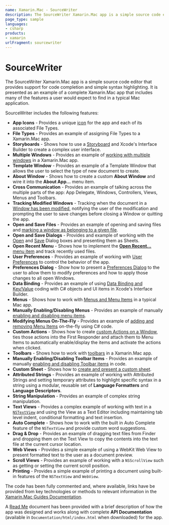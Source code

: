 ```yaml
---
name: Xamarin.Mac - SourceWriter
description: The SourceWriter Xamarin.Mac app is a simple source code editor that provides support for code completion and simple syntax highlighting. It is...
page_type: sample
languages:
- csharp
products:
- xamarin
urlFragment: sourcewriter
---
```

# SourceWriter

The SourceWriter Xamarin.Mac app is a simple source code editor that provides support for code completion and simple syntax highlighting. It is presented as an example of a complete Xamarin.Mac app that includes many of the features a user would expect to find in a typical Mac application.  

SourceWriter includes the following features:

* **App Icons** - Provides a unique [icon](https://developer.xamarin.com/guides/mac/deployment,_testing,_and_metrics/app-icon/) for the app and each of its associated File Types.
* **File Types** - Provides an example of assigning File Types to a Xamarin.Mac app.
* **Storyboards** - Shows how to use a [Storyboard](https://developer.xamarin.com/guides/mac/platform-features/storyboards/) and Xcode's Interface Builder to create a complex user interface.
* **Multiple Windows** - Provides an example of [working with multiple windows](https://developer.xamarin.com/guides/mac/user-interface/working-with-windows/#Working_with_Multiple_Windows) in a Xamarin.Mac app.
* **Template Window** - Provides an example of a Template Window that allows the user to select the type of new document to create.
* **About Window** - Shows how to create a custom **About Window** and wire it into the **About App...** menu item.
* **Cross Communication** - Provides an example of talking across the multiple parts of the app: App Delegate, Windows, Controllers, Views, Menus and Toolbars.
* **Tracking Modified Windows** - Tracking when the document in a [Window has been modified](https://developer.xamarin.com/guides/mac/user-interface/working-with-windows/#Modified_Windows_Content), notifying the user of the modification and prompting the user to save changes before closing a Window or quitting the app.
* **Open and Save Files** - Provides an example of opening and saving files and [marking a window as belonging to a given file](https://developer.xamarin.com/guides/mac/user-interface/working-with-windows/#Setting_a_Windows_Title_and_Represented_File). 
* **Open and Save Dialogs** - Provides and example of working with the [Open](https://developer.xamarin.com/guides/mac/user-interface/working-with-dialogs/#The_Open_Dialog) and [Save](https://developer.xamarin.com/guides/mac/user-interface/working-with-dialogs/#The_Save_Dialog) Dialog boxes and presenting them as Sheets.
* **Open Recent Menu** - Shows how to implement the [**Open Recent...** menu item](https://developer.xamarin.com/guides/mac/user-interface/working-with-menus/#Working_with_the_Open_Recent_Menu) and track recently used files.
* **User Preferences** - Provides an example of working with [User Preferences](https://developer.xamarin.com/guides/mac/user-interface/working-with-dialogs/#Saving_and_Loading_Preferences) to control the behavior of the app.
* **Preferences Dialog** - Show how to present a [Preferences Dialog](https://developer.xamarin.com/guides/mac/user-interface/working-with-dialogs/#Creating_a_Preferences_Dialog) to the user to allow them to modify preferences and how to apply those changes to all open Windows.
* **Data Binding** - Provides an example of using [Data Binding and Key/Value](https://developer.xamarin.com/guides/mac/application_fundamentals/databinding/) coding with C# objects and UI items in Xcode's Interface Builder.
* **Menus** - Shows how to work with [Menus and Menu Items](https://developer.xamarin.com/guides/mac/user-interface/working-with-menus/) in a typical Mac app.
* **Manually Enabling/Disabling Menus** - Provides an example of manually [enabling and disabling menu items](https://developer.xamarin.com/guides/mac/user-interface/working-with-menus/#Enabling_and_Disabling_Menus_and_Items).
* **Modifying Menus On-The-Fly** - Provides an example of [adding and removing Menu Items](https://developer.xamarin.com/guides/mac/user-interface/working-with-menus/#Creating_Menus_from_Code) on-the-fly using C# code.
* **Custom Actions** - Shows how to create [custom Actions on a Window](https://developer.xamarin.com/guides/mac/user-interface/working-with-menus/#Working_with_Custom_Window_Actions), ties those actions into the First Responder and attach them to Menu Items to automatically enable/display the items and activate the actions when clicked.
* **Toolbars** - Shows how to work with [toolbars](https://developer.xamarin.com/guides/mac/user-interface/working-with-toolbars/) in a Xamarin.Mac app.
* **Manually Enabling/Disabling Toolbar Items** - Provides an example of manually [enabling and disabling Toolbar items](https://developer.xamarin.com/guides/mac/user-interface/working-with-toolbars/#Disabling_Toolbar_Items) in code.
* **Custom Sheet** - Shows how to [create and present a custom sheet](https://developer.xamarin.com/guides/mac/user-interface/working-with-dialogs/#Creating_a_Custom_Sheet).
* **Attributed Strings** - Provides an example of working with Attributed Strings and setting temporary attributes to highlight specific syntax in a string using a modular, reusable set of **Language Formatters** and **Language Descriptors**.
* **String Manipulation** - Provides an example of complex string manipulation.
* **Text Views** - Provides a complex example of working with text in a [`NSTextView`](https://developer.xamarin.com/guides/mac/user-interface/standard-controls/#Working_with_Text_Controls) and using the View as a Text Editor including maintaining tab level indent, conditional formatting and text insertion.
* **Auto Complete** - Shows how to work with the built in Auto Complete feature of the `NSTextView` and provide custom word suggestions.
* **Drag & Drop** - Provides an example of dragging text files from Finder and dropping them on the Text View to copy the contents into the text file at the current cursor location.
* **Web Views** - Provides a simple example of using a WebKit Web View to present formatted text to the user as a document preview.
* **Scroll Views** - Provides an example of working with a `NSScrollView` such as getting or setting the current scroll position.
* **Printing** - Provides a simple example of printing a document using built-in features of the `NSTextView` and `WebView`. 

The code has been fully commented and, where available, links have be provided from key technologies or methods to relevant information in the [Xamarin.Mac Guides Documentation](https://developer.xamarin.com/guides/#mac).

A [Read Me](https://github.com/xamarin/mac-samples/tree/master/SourceWriter/Documentation) document has been provided with a brief description of how the app was designed and works along with complete **API Documentation** (available in `Documentation/html/index.html` when downloaded) for the app.